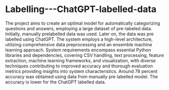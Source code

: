 # Labelling---ChatGPT-labelled-data

The project aims to create an optimal model for automatically categorizing questions and answers, employing a large dataset of pre-labeled data. Initially, manually prelabelled data was used. Later on, the data was pre labelled using ChatGPT. The system employs a high-level architecture, utilizing comprehensive data preprocessing and an ensemble machine learning approach. System requirements encompass essential Python libraries and dependencies, covering CSV handling, text processing, feature extraction, machine learning frameworks, and visualization, with diverse techniques contributing to improved accuracy and thorough evaluation metrics providing insights into system characteristics. Around 78 percent accuracy was obtained using data from manually pre labelled model. The accuracy is lower for the ChatGPT labelled data. 

